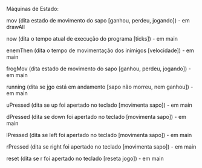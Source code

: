 Máquinas de Estado:

mov (dita estado de movimento do sapo [ganhou, perdeu, jogando]) - em drawAll

now (dita o tempo atual de execução do programa [ticks]) - em main

enemThen (dita o tempo de movimentação dos inimigos [velocidade]) - em main

frogMov (dita estado de movimento do sapo [ganhou, perdeu, jogando]) - em main

running (dita se jgo está em andamento [sapo não morreu, nem ganhou]) - em main

uPressed (dita se up foi apertado no teclado [movimenta sapo]) - em main

dPressed (dita se down foi apertado no teclado [movimenta sapo]) - em main

lPressed (dita se left foi apertado no teclado [movimenta sapo]) - em main

rPressed (dita se right foi apertado no teclado [movimenta sapo]) - em main

reset (dita se r foi apertado no teclado [reseta jogo]) - em main